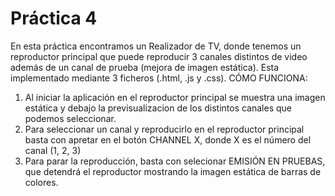 # Práctica 4
En esta práctica encontramos un Realizador de TV, donde tenemos un reproductor principal que puede reproducir 3 canales distintos de video además de un canal de prueba (mejora de imagen estática).
Esta implementado mediante 3 ficheros (.html, .js y .css).
CÓMO FUNCIONA:
 1. Al iniciar la aplicación en el reproductor principal se muestra una imagen estática y debajo la previsualizacion de los 
    distintos canales que podemos seleccionar.
 2. Para seleccionar un canal y reproducirlo en el reproductor principal basta con apretar en el botón CHANNEL X, donde X es
    el número del canal (1, 2, 3)
 3. Para parar la reproducción, basta con selecionar EMISIÓN EN PRUEBAS, que detendrá el reproductor mostrando la imagen 
    estática de barras de colores.
